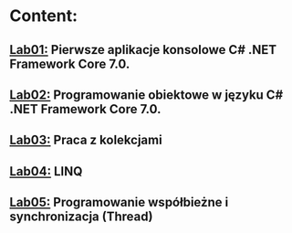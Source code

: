 # Content:
## [Lab01:](https://github.com/Gabi363/CSharp_course/tree/main/lab1) Pierwsze aplikacje konsolowe C# .NET Framework Core 7.0.
## [Lab02:](https://github.com/Gabi363/CSharp_course/tree/main/lab2-bank_app) Programowanie obiektowe w języku C# .NET Framework Core 7.0.
## [Lab03:](https://github.com/Gabi363/CSharp_course/tree/main/lab3) Praca z kolekcjami
## [Lab04:](https://github.com/Gabi363/CSharp_course/tree/main/lab4) LINQ
## [Lab05:](https://github.com/Gabi363/CSharp_course/tree/main/lab5) Programowanie współbieżne i synchronizacja (Thread)
